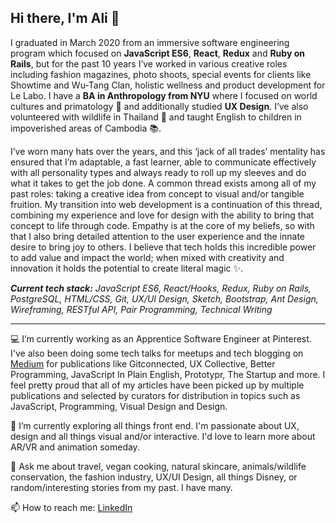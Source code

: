 ## Hi there, I'm Ali 👋

I graduated in March 2020 from an immersive software engineering program which focused on **JavaScript ES6**, **React**, **Redux** and **Ruby on Rails**, but for the past 10 years I’ve worked in various creative roles including fashion magazines, photo shoots, special events for clients like Showtime and Wu-Tang Clan, holistic wellness and product development for Le Labo. I have a **BA in Anthropology from NYU** where I focused on world cultures and primatology 🐒 and additionally studied **UX Design**. I’ve also volunteered with wildlife in Thailand 🐘 and taught English to children in impoverished areas of Cambodia 📚.

I’ve worn many hats over the years, and this ‘jack of all trades’ mentality has ensured that I’m adaptable, a fast learner, able to communicate effectively with all personality types and always ready to roll up my sleeves and do what it takes to get the job done. A common thread exists among all of my past roles: taking a creative idea from concept to visual and/or tangible fruition. My transition into web development is a continuation of this thread, combining my experience and love for design with the ability to bring that concept to life through code. Empathy is at the core of my beliefs, so with that I also bring detailed attention to the user experience and the innate desire to bring joy to others. I believe that tech holds this incredible power to add value and impact the world; when mixed with creativity and innovation it holds the potential to create literal magic ✨. 

***Current tech stack:** JavaScript ES6, React/Hooks, Redux, Ruby on Rails, PostgreSQL, HTML/CSS, Git, UX/UI Design, Sketch, Bootstrap, Ant Design, Wireframing, RESTful API, Pair Programming, Technical Writing*

____________________________________________________________________________________________________________________________________________________________________

💻  I’m currently working as an Apprentice Software Engineer at Pinterest. I've also been doing some tech talks for meetups and tech blogging on [Medium](https://medium.com/@alison.quaglia) for publications like Gitconnected, UX Collective, Better Programming, JavaScript In Plain English, Prototypr, The Startup and more. I feel pretty proud that all of my articles have been picked up by multiple publications and selected by curators for distribution in topics such as JavaScript, Programming, Visual Design and Design.

🌱  I’m currently exploring all things front end. I'm passionate about UX, design and all things visual and/or interactive. I'd love to learn more about AR/VR and animation someday.

💬  Ask me about travel, vegan cooking, natural skincare, animals/wildlife conservation, the fashion industry, UX/UI Design, all things Disney, or random/interesting stories from my past. I have many.

📫  How to reach me: [LinkedIn](http://www.linkedin.com/in/alison-quaglia)




<!--
**hylobates-lar/hylobates-lar** is a ✨ _special_ ✨ repository because its `README.md` (this file) appears on your GitHub profile.

Here are some ideas to get you started:

- 🔭 I’m currently working on ...
- 🌱 I’m currently learning ...
- 👯 I’m looking to collaborate on ...
- 🤔 I’m looking for help with ...
- 💬 Ask me about ...
- 📫 How to reach me: ...
- 😄 Pronouns: ...
- ⚡ Fun fact: ...
-->
